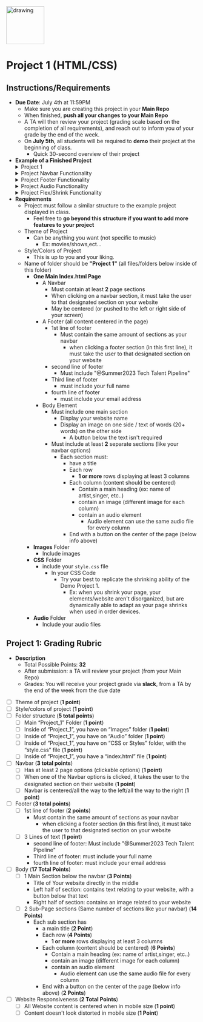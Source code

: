 <img src="https://i.imgur.com/Bzkqs5I.png" alt="drawing" width="100"/>

# Project 1 (HTML/CSS)

## Instructions/Requirements

- **Due Date**: July 4th at 11:59PM
    - Make sure you are creating this project in your **Main Repo**
    - When finished, **push all your changes to your Main Repo**
    - A TA will then review your project (grading scale based on the completion of all requirements), and reach out to inform you of your grade by the end of the week.
    - On **July 5th**, all students will be required to **demo** their project at the beginning of class.
        - Quick 30-second overview of their project
- **Example of a Finished Project**
    <details>
        <summary>Project 1</summary>
        <img src="https://github.com/r0m3c/TTP_CSS/assets/71786791/629c5a39-10a5-4263-bc16-ef3d6da67eea" alt="drawing" width="600" height="350"/>
    </details>
    <details>
        <summary>Project Navbar Functionality </summary>
        <img src="https://github.com/r0m3c/TTP_CSS/assets/71786791/62c0f007-a399-41c0-b98e-634e8252b1aa" alt="drawing" width="600" height="350"/>
    </details>
    <details>
        <summary>Project Footer Functionality </summary>
        <img src="https://github.com/r0m3c/TTP_CSS/assets/71786791/d90a3024-9fee-47ae-8f63-21a3095d4a4b" alt="drawing" width="600" height="350"/>
    </details>
    <details>
        <summary>Project Audio Functionality </summary>
        <img src="https://github.com/r0m3c/TTP_CSS/assets/71786791/7f170c4c-83f5-48e8-b30e-68e9c447ca46" alt="drawing" width="600" height="350"/>
    </details>
    <details>
        <summary>Project Flex/Shrink Functionality </summary>
        <img src="https://github.com/r0m3c/TTP_CSS/assets/71786791/22f22810-76a9-4877-8dd3-0f9ed21e038e" alt="drawing" width="200" height="300"/>
    </details>
- **Requirements**
  - Project must follow a similar structure to the example project displayed in class.
    - Feel free to **go beyond this structure if you want to add more features to your project**
  - Theme of Project
    - Can be anything you want (not specific to music)
      - Ex: movies/shows,ect...
  - Style/Colors of Project
    - This is up to you and your liking.
  - Name of folder should be **"Project 1"** (all files/folders below inside of this folder)
    - **One Main Index.html Page**
      - A Navbar
        - Must contain at least **2** page sections
        - When clicking on a navbar section, it must take the user to that designated section on your website
        - May be centered (or pushed to the left or right side of your screen)
      - A Footer (all content centered in the page)
        - 1st line of footer
          - Must contain the same amount of sections as your navbar
            - when clicking a footer section (in this first line), it must take the user to that designated section on your website
        - second line of footer
          - Must include "@Summer2023 Tech Talent Pipeline"
        - Third line of footer
          - must include your full name
        - fourth line of footer
          - must include your email address
      - Body Element
        - Must include one main section
          - Display your website name
          - Display an image on one side / text of words (20+ words) on the other side
            - A button below the text isn't required
        - Must include at least **2** separate sections (like your navbar options)
          - Each section must:
            - have a title
            - Each row
              - **1 or more** rows displaying at least 3 columns
            - Each column (content should be centered)
              - Contain a main heading (ex: name of artist,singer, etc..)
              - contain an image (different image for each column)
              - contain an audio element
                - Audio element can use the same audio file for every column
            - End with a button on the center of the page (below info above)
    - **Images** Folder
      - Include images
    - **CSS** Folder
      - include your `style.css` file
        - In your CSS Code
          - Try your best to replicate the shrinking ability of the Demo Project 1.
            - Ex: when you shrink your page, your elements/website aren't disorganized, but are dynamically able to adapt as your page shrinks when used in order devices.
    - **Audio** Folder
      - Include your audio files
    
## Project 1: Grading Rubric
- **Description**
    - Total Possible Points: **32**
    - After submission: a TA will review your project (from your Main Repo)
    - Grades: You will receive your project grade via **slack**, from a TA by the end of the week from the due date
- [ ] Theme of project (**1 point**)
- [ ] Style/colors of project (**1 point**)
- [ ] Folder structure (**5 total points**)
	- [ ] Main “Project_1” Folder (**1 point**)
	- [ ] Inside of “Project_1”, you have on “Images” folder (**1 point**)
	- [ ] Inside of “Project_1”, you have on “Audio” folder (**1 point**)
	- [ ] Inside of “Project_1”, you have on “CSS or Styles” folder, with the “style.css” file (**1 point**)
	- [ ] Inside of “Project_1”, you have a “index.html” file (**1 point**)
- [ ] Navbar (**3 total points**)
	- [ ] Has at least 2 page options (clickable options) (**1 point**)
	- [ ] When one of the Navbar options is clicked, it takes the user to the designated section on their website (**1 point**)
	- [ ] Navbar is centered/all the way to the left/all the way to the right (**1 point**)
- [ ] Footer (**3 total points**)
	- [ ] 1st line of footer (**2 points**)
        * Must contain the same amount of sections as your navbar
            * when clicking a footer section (in this first line), it must take the user to that designated section on your website
	- [ ] 3 Lines of text (**1 point**)
	    * second line of footer: Must include "@Summer2023 Tech Talent Pipeline"
        * Third line of footer: must include your full name
        * fourth line of footer: must include your email address
- [ ] Body (**17 Total Points**)
    - [ ] 1 Main Section below the navbar (**3 Points**)
        - Title of Your website directly in the middle
        - Left half of section: contains text relating to your website, with a button below that text
        - Right half of section: contains an image related to your website
    - [ ] 2 Sub-Page sections (Same number of sections like your navbar) (**14 Points**)
        - Each sub section has 
            - a main title (**2 Point**)
            - Each row (**4 Points**)
                - **1 or more** rows displaying at least 3 columns
            - Each column (content should be centered) (**6 Points**)
                - Contain a main heading (ex: name of artist,singer, etc..)
                - contain an image (different image for each column)
                - contain an audio element
                    - Audio element can use the same audio file for every column
            - End with a button on the center of the page (below info above) (**2 Points**)
- [ ] Website Responsiveness (**2 Total Points**)
    - [ ] All Website content is centered when in mobile size (**1 point**)
    - [ ] Content doesn't look distorted in mobile size (**1 Point**)